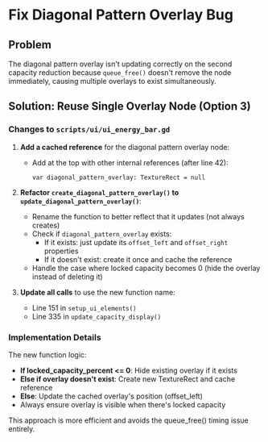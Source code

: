 <!-- 2ac28e2c-9891-4fab-ad1b-fcb97657f6db 2ff75224-a909-42a1-9352-44f37b023832 -->
# Fix Diagonal Pattern Overlay Bug

## Problem

The diagonal pattern overlay isn't updating correctly on the second capacity reduction because `queue_free()` doesn't remove the node immediately, causing multiple overlays to exist simultaneously.

## Solution: Reuse Single Overlay Node (Option 3)

### Changes to `scripts/ui/ui_energy_bar.gd`

1. **Add a cached reference** for the diagonal pattern overlay node:

   - Add at the top with other internal references (after line 42):
     ```gdscript
     var diagonal_pattern_overlay: TextureRect = null
     ```


2. **Refactor `create_diagonal_pattern_overlay()` to `update_diagonal_pattern_overlay()`**:

   - Rename the function to better reflect that it updates (not always creates)
   - Check if `diagonal_pattern_overlay` exists:
     - If it exists: just update its `offset_left` and `offset_right` properties
     - If it doesn't exist: create it once and cache the reference
   - Handle the case where locked capacity becomes 0 (hide the overlay instead of deleting it)

3. **Update all calls** to use the new function name:

   - Line 151 in `setup_ui_elements()`
   - Line 335 in `update_capacity_display()`

### Implementation Details

The new function logic:

- **If locked_capacity_percent <= 0**: Hide existing overlay if it exists
- **Else if overlay doesn't exist**: Create new TextureRect and cache reference
- **Else**: Update the cached overlay's position (offset_left)
- Always ensure overlay is visible when there's locked capacity

This approach is more efficient and avoids the queue_free() timing issue entirely.